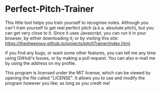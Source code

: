 # Perfect-Pitch-Trainer

This little tool helps you train yourself to recognise notes. Although you can't train yourself to get real perfect pitch (a.k.a. absolute pitch), but you can get very close to it. Since it uses Javascript, you can run it in your browser, by either downloading it; or by visiting this site: https://thesheepguy.github.io/projects/pitchTrainer/index.html.

If you find any bugs, or want some other features, you can tell me any time using GitHub's Issues, or by making a pull request. You can also e-mail me by using the address on my profile.

This program is licensed under the MIT license, which can be viewed by opening the file called "LICENSE". It allows you to use and modify the program however you like; as long as you credit me!
